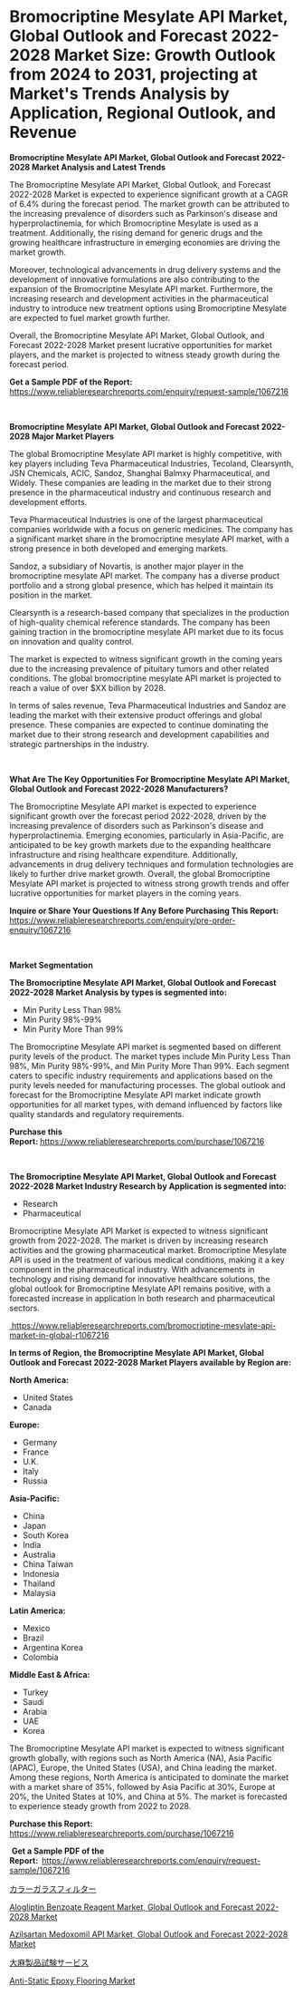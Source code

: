 <p><h1>Bromocriptine Mesylate API Market, Global Outlook and Forecast 2022-2028 Market Size: Growth Outlook from 2024 to 2031, projecting at Market's Trends Analysis by Application, Regional Outlook, and Revenue</h1></p><p><strong>Bromocriptine Mesylate API Market, Global Outlook and Forecast 2022-2028 Market Analysis and Latest Trends</strong></p>
<p><p>The Bromocriptine Mesylate API Market, Global Outlook, and Forecast 2022-2028 Market is expected to experience significant growth at a CAGR of 6.4% during the forecast period. The market growth can be attributed to the increasing prevalence of disorders such as Parkinson's disease and hyperprolactinemia, for which Bromocriptine Mesylate is used as a treatment. Additionally, the rising demand for generic drugs and the growing healthcare infrastructure in emerging economies are driving the market growth.</p><p>Moreover, technological advancements in drug delivery systems and the development of innovative formulations are also contributing to the expansion of the Bromocriptine Mesylate API market. Furthermore, the increasing research and development activities in the pharmaceutical industry to introduce new treatment options using Bromocriptine Mesylate are expected to fuel market growth further.</p><p>Overall, the Bromocriptine Mesylate API Market, Global Outlook, and Forecast 2022-2028 Market present lucrative opportunities for market players, and the market is projected to witness steady growth during the forecast period.</p></p>
<p><strong>Get a Sample PDF of the Report:&nbsp;</strong> <a href="https://www.reliableresearchreports.com/enquiry/request-sample/1067216">https://www.reliableresearchreports.com/enquiry/request-sample/1067216</a></p>
<p>&nbsp;</p>
<p><strong>Bromocriptine Mesylate API Market, Global Outlook and Forecast 2022-2028 Major Market Players</strong></p>
<p><p>The global Bromocriptine Mesylate API market is highly competitive, with key players including Teva Pharmaceutical Industries, Tecoland, Clearsynth, JSN Chemicals, ACIC, Sandoz, Shanghai Balmxy Pharmaceutical, and Widely. These companies are leading in the market due to their strong presence in the pharmaceutical industry and continuous research and development efforts.</p><p>Teva Pharmaceutical Industries is one of the largest pharmaceutical companies worldwide with a focus on generic medicines. The company has a significant market share in the bromocriptine mesylate API market, with a strong presence in both developed and emerging markets.</p><p>Sandoz, a subsidiary of Novartis, is another major player in the bromocriptine mesylate API market. The company has a diverse product portfolio and a strong global presence, which has helped it maintain its position in the market.</p><p>Clearsynth is a research-based company that specializes in the production of high-quality chemical reference standards. The company has been gaining traction in the bromocriptine mesylate API market due to its focus on innovation and quality control.</p><p>The market is expected to witness significant growth in the coming years due to the increasing prevalence of pituitary tumors and other related conditions. The global bromocriptine mesylate API market is projected to reach a value of over $XX billion by 2028.</p><p>In terms of sales revenue, Teva Pharmaceutical Industries and Sandoz are leading the market with their extensive product offerings and global presence. These companies are expected to continue dominating the market due to their strong research and development capabilities and strategic partnerships in the industry.</p></p>
<p>&nbsp;</p>
<p><strong>What Are The Key Opportunities For Bromocriptine Mesylate API Market, Global Outlook and Forecast 2022-2028 Manufacturers?</strong></p>
<p><p>The Bromocriptine Mesylate API market is expected to experience significant growth over the forecast period 2022-2028, driven by the increasing prevalence of disorders such as Parkinson's disease and hyperprolactinemia. Emerging economies, particularly in Asia-Pacific, are anticipated to be key growth markets due to the expanding healthcare infrastructure and rising healthcare expenditure. Additionally, advancements in drug delivery techniques and formulation technologies are likely to further drive market growth. Overall, the global Bromocriptine Mesylate API market is projected to witness strong growth trends and offer lucrative opportunities for market players in the coming years.</p></p>
<p><strong>Inquire or Share Your Questions If Any Before Purchasing This Report:</strong> <a href="https://www.reliableresearchreports.com/enquiry/pre-order-enquiry/1067216">https://www.reliableresearchreports.com/enquiry/pre-order-enquiry/1067216</a></p>
<p>&nbsp;</p>
<p><strong>Market Segmentation</strong></p>
<p><strong>The Bromocriptine Mesylate API Market, Global Outlook and Forecast 2022-2028 Market Analysis by types is segmented into:</strong></p>
<p><ul><li>Min Purity Less Than 98%</li><li>Min Purity 98%-99%</li><li>Min Purity More Than 99%</li></ul></p>
<p><p>The Bromocriptine Mesylate API market is segmented based on different purity levels of the product. The market types include Min Purity Less Than 98%, Min Purity 98%-99%, and Min Purity More Than 99%. Each segment caters to specific industry requirements and applications based on the purity levels needed for manufacturing processes. The global outlook and forecast for the Bromocriptine Mesylate API market indicate growth opportunities for all market types, with demand influenced by factors like quality standards and regulatory requirements.</p></p>
<p><strong>Purchase this Report:&nbsp;</strong><a href="https://www.reliableresearchreports.com/purchase/1067216">https://www.reliableresearchreports.com/purchase/1067216</a></p>
<p>&nbsp;</p>
<p><strong>The Bromocriptine Mesylate API Market, Global Outlook and Forecast 2022-2028 Market Industry Research by Application is segmented into:</strong></p>
<p><ul><li>Research</li><li>Pharmaceutical</li></ul></p>
<p><p>Bromocriptine Mesylate API Market is expected to witness significant growth from 2022-2028. The market is driven by increasing research activities and the growing pharmaceutical market. Bromocriptine Mesylate API is used in the treatment of various medical conditions, making it a key component in the pharmaceutical industry. With advancements in technology and rising demand for innovative healthcare solutions, the global outlook for Bromocriptine Mesylate API remains positive, with a forecasted increase in application in both research and pharmaceutical sectors.</p></p>
<p><a href="https://www.reliableresearchreports.com/bromocriptine-mesylate-api-market-in-global-r1067216">&nbsp;https://www.reliableresearchreports.com/bromocriptine-mesylate-api-market-in-global-r1067216</a></p>
<p><strong>In terms of Region, the Bromocriptine Mesylate API Market, Global Outlook and Forecast 2022-2028 Market Players available by Region are:</strong></p>
<p>
    <p> <strong> North America: </strong>
        <ul>
            <li>United States</li>
            <li>Canada</li>
        </ul>
        </p> 
    <p> <strong> Europe: </strong>
        <ul>
            <li>Germany</li>
            <li>France</li>
            <li>U.K.</li>
            <li>Italy</li>
            <li>Russia</li>
        </ul>
        </p> 
    <p> <strong> Asia-Pacific: </strong>
        <ul>
            <li>China</li>
            <li>Japan</li>
            <li>South Korea</li>
            <li>India</li>
            <li>Australia</li>
            <li>China Taiwan</li>
            <li>Indonesia</li>
            <li>Thailand</li>
            <li>Malaysia</li>
        </ul>
        </p> 
    <p> <strong> Latin America: </strong>
        <ul>
            <li>Mexico</li>
            <li>Brazil</li>
            <li>Argentina Korea</li>
            <li>Colombia</li>
        </ul>
        </p> 
    <p> <strong> Middle East & Africa: </strong>
        <ul>
            <li>Turkey</li>
            <li>Saudi</li>
            <li>Arabia</li>
            <li>UAE</li>
            <li>Korea</li>
        </ul>
    </p>
    </p>
<p><p>The Bromocriptine Mesylate API market is expected to witness significant growth globally, with regions such as North America (NA), Asia Pacific (APAC), Europe, the United States (USA), and China leading the market. Among these regions, North America is anticipated to dominate the market with a market share of 35%, followed by Asia Pacific at 30%, Europe at 20%, the United States at 10%, and China at 5%. The market is forecasted to experience steady growth from 2022 to 2028.</p></p>
<p><strong>Purchase this Report: </strong><a href="https://www.reliableresearchreports.com/purchase/1067216">https://www.reliableresearchreports.com/purchase/1067216</a></p>
<p>&nbsp;<strong>Get a Sample PDF of the Report:&nbsp;&nbsp;</strong><a href="https://www.reliableresearchreports.com/enquiry/request-sample/1067216">https://www.reliableresearchreports.com/enquiry/request-sample/1067216</a></p>
<p><strong></strong></p>
<p><p><a href="https://github.com/klon646/Market-Research-Report-List-1/blob/main/737394886467.md">カラーガラスフィルター</a></p><p><a href="https://github.com/Angelnienowdseej3e45z3p8c/Market-Research-Report-List-2/blob/main/alogliptin-benzoate-reagent-market-global-outlook-and-forecast-2022-2028-market.md">Alogliptin Benzoate Reagent Market, Global Outlook and Forecast 2022-2028 Market</a></p><p><a href="https://github.com/angeliabkratze/Market-Research-Report-List-1/blob/main/azilsartan-medoxomil-api-market-global-outlook-and-forecast-2022-2028-market.md">Azilsartan Medoxomil API Market, Global Outlook and Forecast 2022-2028 Market</a></p><p><a href="https://github.com/EstaSprer20231/Market-Research-Report-List-1/blob/main/149600986466.md">大麻製品試験サービス</a></p><p><a href="https://issuu.com/reportprime-2/docs/anti-static-epoxy-flooring-market-size-2030.pptx">Anti-Static Epoxy Flooring Market</a></p></p>
